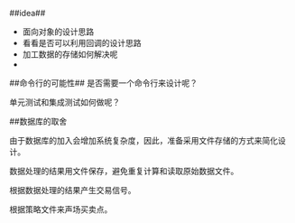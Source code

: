 ##idea##
* 面向对象的设计思路
* 看看是否可以利用回调的设计思路
* 加工数据的存储如何解决呢
* 

##命令行的可能性##
是否需要一个命令行来设计呢？

单元测试和集成测试如何做呢？

##数据库的取舍

由于数据库的加入会增加系统复杂度，因此，准备采用文件存储的方式来简化设计。

数据处理的结果用文件保存，避免重复计算和读取原始数据文件。

根据数据处理的结果产生交易信号。


根据策略文件来声场买卖点。





